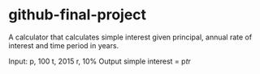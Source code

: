# github-final-project
A calculator that calculates simple interest given principal, annual rate of interest and time period in years.

Input:
   p, 100
   t, 2015
   r, 10%
Output
   simple interest = p*t*r
